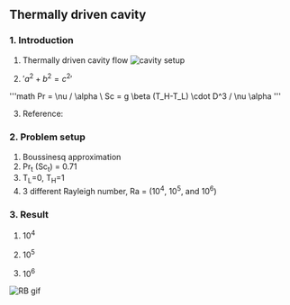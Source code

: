 ## Thermally driven cavity

### 1. Introduction
1) Thermally driven cavity flow
![cavity setup](images/cavity_setup.png)

2) $'a^2+b^2=c^2'$

'''math
Pr = \nu / \alpha \ 
Sc = g \beta (T_H-T_L) \cdot D^3 / \nu \alpha
'''

3) Reference: 

### 2. Problem setup
1) Boussinesq approximation
2) Pr<sub>t</sub> (Sc<sub>t</sub>) = 0.71
3) T<sub>L</sub>=0, T<sub>H</sub>=1
4) 3 different Rayleigh number,
Ra = 
(10<sup>4</sup>, 10<sup>5</sup>, and 10<sup>6</sup>)

### 3. Result
1) 10<sup>4</sup>


2) 10<sup>5</sup>


3) 10<sup>6</sup>



![RB gif](Rayleigh-Benard/animation.gif)



  
